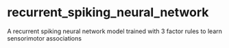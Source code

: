 # recurrent_spiking_neural_network
A recurrent spiking neural network model trained with 3 factor rules to learn sensorimotor associations
